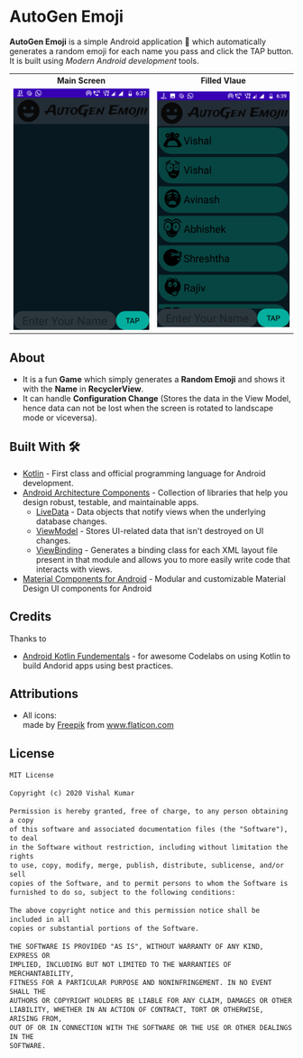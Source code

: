 # AutoGen Emoji

**AutoGen Emoji** is a simple Android application 📱 which automatically generates a random emoji for each name you pass and click the TAP button. It is built using *Modern Android development* tools.


<table style="width:100%">
  <tr>
    <th>Main Screen</th>
    <th>Filled Vlaue</th>
  </tr>
  <tr>
    <td><img src="appScreenShot/sBlank.png"/></td>
    <td><img src="appScreenShot/sFill.png"/></td>
  </tr>
</table>

## About
- It is a fun **Game** which simply generates a **Random Emoji** and shows it with the **Name** in **RecyclerView**.
- It can handle **Configuration Change** (Stores the data in the View Model, hence data can not be lost when the screen is rotated to landscape mode or viceversa).


## Built With 🛠
- [Kotlin](https://kotlinlang.org/) - First class and official programming language for Android development.
- [Android Architecture Components](https://developer.android.com/topic/libraries/architecture) - Collection of libraries that help you design robust, testable, and maintainable apps.
  - [LiveData](https://developer.android.com/topic/libraries/architecture/livedata) - Data objects that notify views when the underlying database changes.
  - [ViewModel](https://developer.android.com/topic/libraries/architecture/viewmodel) - Stores UI-related data that isn't destroyed on UI changes. 
  - [ViewBinding](https://developer.android.com/topic/libraries/view-binding) - Generates a binding class for each XML layout file present in that module and allows you to more easily write code that interacts with views.
- [Material Components for Android](https://github.com/material-components/material-components-android) - Modular and customizable Material Design UI components for Android

## Credits
Thanks to 
- [Android Kotlin Fundementals](https://codelabs.developers.google.com/android-kotlin-fundamentals/) - for awesome Codelabs on using Kotlin to build Andorid apps using best practices.

## Attributions

- All icons: <div>made by <a href="https://www.flaticon.com/authors/freepik" title="Freepik">Freepik</a> from <a href="https://www.flaticon.com/" title="Flaticon">www.flaticon.com</a></div>


## License
```
MIT License

Copyright (c) 2020 Vishal Kumar

Permission is hereby granted, free of charge, to any person obtaining a copy
of this software and associated documentation files (the "Software"), to deal
in the Software without restriction, including without limitation the rights
to use, copy, modify, merge, publish, distribute, sublicense, and/or sell
copies of the Software, and to permit persons to whom the Software is
furnished to do so, subject to the following conditions:

The above copyright notice and this permission notice shall be included in all
copies or substantial portions of the Software.

THE SOFTWARE IS PROVIDED "AS IS", WITHOUT WARRANTY OF ANY KIND, EXPRESS OR
IMPLIED, INCLUDING BUT NOT LIMITED TO THE WARRANTIES OF MERCHANTABILITY,
FITNESS FOR A PARTICULAR PURPOSE AND NONINFRINGEMENT. IN NO EVENT SHALL THE
AUTHORS OR COPYRIGHT HOLDERS BE LIABLE FOR ANY CLAIM, DAMAGES OR OTHER
LIABILITY, WHETHER IN AN ACTION OF CONTRACT, TORT OR OTHERWISE, ARISING FROM,
OUT OF OR IN CONNECTION WITH THE SOFTWARE OR THE USE OR OTHER DEALINGS IN THE
SOFTWARE.
```
